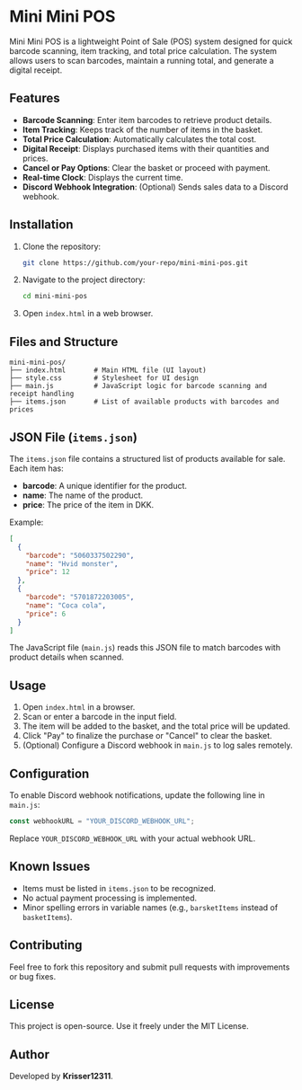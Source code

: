 # Mini Mini POS

Mini Mini POS is a lightweight Point of Sale (POS) system designed for quick barcode scanning, item tracking, and total price calculation. The system allows users to scan barcodes, maintain a running total, and generate a digital receipt.

## Features
- **Barcode Scanning**: Enter item barcodes to retrieve product details.
- **Item Tracking**: Keeps track of the number of items in the basket.
- **Total Price Calculation**: Automatically calculates the total cost.
- **Digital Receipt**: Displays purchased items with their quantities and prices.
- **Cancel or Pay Options**: Clear the basket or proceed with payment.
- **Real-time Clock**: Displays the current time.
- **Discord Webhook Integration**: (Optional) Sends sales data to a Discord webhook.

## Installation
1. Clone the repository:
   ```sh
   git clone https://github.com/your-repo/mini-mini-pos.git
   ```
2. Navigate to the project directory:
   ```sh
   cd mini-mini-pos
   ```
3. Open `index.html` in a web browser.

## Files and Structure
```
mini-mini-pos/
├── index.html       # Main HTML file (UI layout)
├── style.css        # Stylesheet for UI design
├── main.js          # JavaScript logic for barcode scanning and receipt handling
├── items.json       # List of available products with barcodes and prices
```

## JSON File (`items.json`)
The `items.json` file contains a structured list of products available for sale. Each item has:
- **barcode**: A unique identifier for the product.
- **name**: The name of the product.
- **price**: The price of the item in DKK.

Example:
```json
[
  {
    "barcode": "5060337502290",
    "name": "Hvid monster",
    "price": 12
  },
  {
    "barcode": "5701872203005",
    "name": "Coca cola",
    "price": 6
  }
]
```

The JavaScript file (`main.js`) reads this JSON file to match barcodes with product details when scanned.

## Usage
1. Open `index.html` in a browser.
2. Scan or enter a barcode in the input field.
3. The item will be added to the basket, and the total price will be updated.
4. Click "Pay" to finalize the purchase or "Cancel" to clear the basket.
5. (Optional) Configure a Discord webhook in `main.js` to log sales remotely.

## Configuration
To enable Discord webhook notifications, update the following line in `main.js`:
```js
const webhookURL = "YOUR_DISCORD_WEBHOOK_URL";
```
Replace `YOUR_DISCORD_WEBHOOK_URL` with your actual webhook URL.

## Known Issues
- Items must be listed in `items.json` to be recognized.
- No actual payment processing is implemented.
- Minor spelling errors in variable names (e.g., `barsketItems` instead of `basketItems`).

## Contributing
Feel free to fork this repository and submit pull requests with improvements or bug fixes.

## License
This project is open-source. Use it freely under the MIT License.

## Author
Developed by **Krisser12311**.

